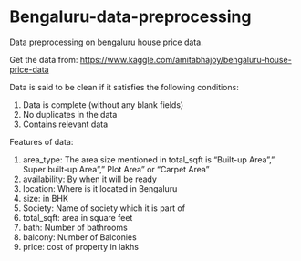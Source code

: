 # Bengaluru-data-preprocessing
Data preprocessing on bengaluru house price data.

Get the data from:
https://www.kaggle.com/amitabhajoy/bengaluru-house-price-data

Data is said to be clean if it satisfies the following conditions:
1. Data is complete (without any blank fields)
2. No duplicates in the data
3. Contains relevant data

Features of data:
1. area_type: The area size mentioned in total_sqft is “Built-up Area”,” Super built-up Area”,” Plot Area” or “Carpet Area”
2. availability: By when it will be ready
3. location: Where is it located in Bengaluru
4. size: in BHK
5. Society: Name of society which it is part of
6. total_sqft: area in square feet
7. bath: Number of bathrooms
8. balcony: Number of Balconies
9. price: cost of property in lakhs
